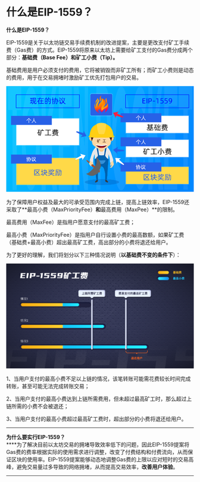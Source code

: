 # 什么是EIP-1559？

**什么是EIP-1559？**

EIP-1559是关于以太坊链交易手续费机制的改进提案，主要是更改支付矿工手续费（Gas费）的方式。EIP-1559将原来以太坊上需要给矿工支付的Gas费分成两个部分：**基础费（Base Fee）和矿工小费（Tip）。**

基础费用是用户必须支付的费用，它将被销毁而非矿工所有；而矿工小费则是动态的费用，用于在交易拥堵时激励矿工优先打包用户的交易。

![](../../.gitbook/assets/kuang-gong-fei-kao-bei-.png)



为了保障用户权益及最大的可承受范围内完成上链，提高上链效率，EIP-1559还采取了**最高小费（MaxPriorityFee）**和**最高费用（MaxPee）**的限制。

最高费用（MaxFee）是指用户愿意支付的最高矿工费；

最高小费（MaxPriorityFee）是指用户自行设置小费的最高数额，如果矿工费（基础费+最高小费）超出最高矿工费，高出部分的小费将退还给用户。



为了更好的理解，我们将划分以下三种情况说明（**以基础费不变的条件下**）：

![](../../.gitbook/assets/eip-1559.png)

1、当用户支付的最高小费不足以上链的情况，该笔转账可能需花费较长时间完成转账，甚至可能无法完成转账交易；

2、当用户支付的最高小费达到上链所需费用，但未超过最高矿工时，那么超过上链所需的小费不会被退还；

3、当用户支付的最高小费超过最高矿工费时，超出部分的小费将退还给用户。

****

**为什么要实行EIP-1559？**\
****为了解决目前以太坊交易的拥堵导致效率低下的问题，因此EIP-1559提案将Gas费的费率根据实际的使用需求进行调整，改变了付费结构和付费流向，从而保证区块的使用率。EIP-1559提案能够动态地调整Gas费的上限以应对短时的交易高峰，避免交易量过多导致的网络拥堵，从而提高交易效率，**改善用户体验**。







****
